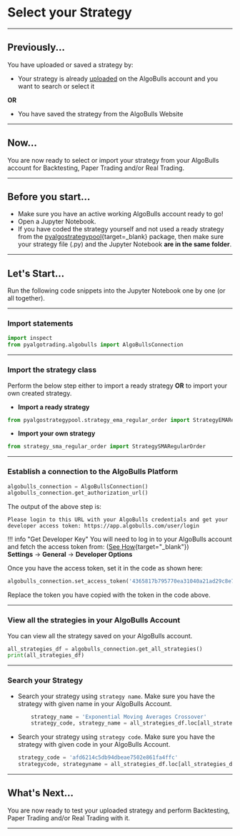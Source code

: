 # Select your Strategy

---
## Previously...

You have uploaded or saved a strategy by:

[//]: # (* Coding the complete strategy from the [Normal Strategy Guide]&#40;strategies/common_normal_strategy.md&#41; or [Options Strategy Guide]&#40;strategies/common_options_strategy.md&#41; page.)
* Your strategy is already [uploaded](upload.md) on the AlgoBulls account and you want to search or select it
    
**OR**

* You have saved the strategy from the AlgoBulls Website

---
## Now...
You are now ready to select or import your strategy from your AlgoBulls account for Backtesting, Paper Trading and/or Real Trading. 

---
## Before you start...
* Make sure you have an active working AlgoBulls account ready to go!
* Open a Jupyter Notebook.
* If you have coded the strategy yourself and not used a ready strategy from the [pyalgostrategypool](https://github.com/algobulls/pyalgostrategypool){target=_blank} package, then make sure your strategy file (.py) and the Jupyter Notebook **are in the same folder**. 

---
## Let's Start...
Run the following code snippets into the Jupyter Notebook one by one (or all together).


---
### Import statements

```python
import inspect
from pyalgotrading.algobulls import AlgoBullsConnection
```

---
### Import the strategy class
Perform the below step either to import a ready strategy **OR** to import your own created strategy.

- **Import a ready strategy**
```python
from pyalgostrategypool.strategy_ema_regular_order import StrategyEMARegularOrder
```

- **Import your own strategy**
```python
from strategy_sma_regular_order import StrategySMARegularOrder
```

---
### Establish a connection to the AlgoBulls Platform

```python
algobulls_connection = AlgoBullsConnection()
algobulls_connection.get_authorization_url()
```
The output of the above step is:

`Please login to this URL with your AlgoBulls credentials and get your developer access token: https://app.algobulls.com/user/login`

!!! info "Get Developer Key"
    You will need to log in to your AlgoBulls account and fetch the access token from:  ([See How](prerequisites.md/#algobulls-account){target="_blank"})  
    **Settings** -> **General** -> **Developer Options**  
  
Once you have the access token, set it in the code as shown here:

```python
algobulls_connection.set_access_token('4365817b795770ea31040a21ad29c8e78b63ad88')
```
Replace the token you have copied with the token in the code above.

---
### View all the strategies in your AlgoBulls Account
You can view all the strategy saved on your AlgoBulls account.
```python
all_strategies_df = algobulls_connection.get_all_strategies()
print(all_strategies_df)
```

---
### Search your Strategy
-  Search your strategy using `strategy name`. Make sure you have the strategy with given name in your AlgoBulls Account.
     ```python
         strategy_name = 'Exponential Moving Averages Crossover'
         strategy_code, strategy_name = all_strategies_df.loc[all_strategies_df['strategyName'] == strategy_name].iloc[0]        
     ```
-  Search your strategy using `strategy code`. Make sure you have the strategy with given code in your AlgoBulls Account.
     ```python
     strategy_code = 'afd6214c5db94dbeae7502e861fa4ffc'
     strategycode, strategyname = all_strategies_df.loc[all_strategies_df['strategyCode'] == strategy_code].iloc[0]
     ```

---
## What's Next...
You are now ready to test your uploaded strategy and perform Backtesting, Paper Trading and/or Real Trading with it.

---
